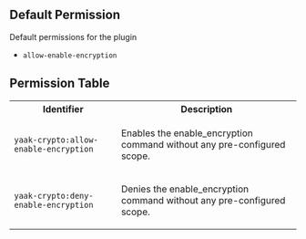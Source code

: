 ## Default Permission

Default permissions for the plugin

- `allow-enable-encryption`

## Permission Table

<table>
<tr>
<th>Identifier</th>
<th>Description</th>
</tr>


<tr>
<td>

`yaak-crypto:allow-enable-encryption`

</td>
<td>

Enables the enable_encryption command without any pre-configured scope.

</td>
</tr>

<tr>
<td>

`yaak-crypto:deny-enable-encryption`

</td>
<td>

Denies the enable_encryption command without any pre-configured scope.

</td>
</tr>
</table>
